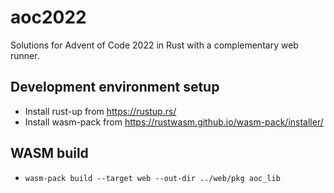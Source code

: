 # aoc2022

Solutions for Advent of Code 2022 in Rust with a complementary web runner.

## Development environment setup

- Install rust-up from <https://rustup.rs/>
- Install wasm-pack from <https://rustwasm.github.io/wasm-pack/installer/>

## WASM build

- `wasm-pack build --target web --out-dir ../web/pkg aoc_lib`

